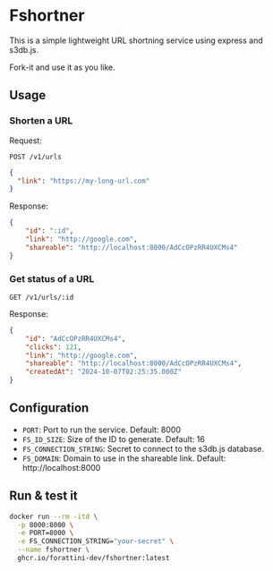 # Fshortner

This is a simple lightweight URL shortning service using express and s3db.js.

Fork-it and use it as you like.

## Usage

### Shorten a URL

Request: 

`POST /v1/urls`

```json
{
  "link": "https://my-long-url.com"
}
```

Response:

```json
{
	"id": ":id",
	"link": "http://google.com",
	"shareable": "http://localhost:8000/AdCcOPzRR4UXCMs4"
}
```

### Get status of a URL

`GET /v1/urls/:id`

Response:

```json
{
	"id": "AdCcOPzRR4UXCMs4",
	"clicks": 121,
	"link": "http://google.com",
	"shareable": "http://localhost:8000/AdCcOPzRR4UXCMs4",
	"createdAt": "2024-10-07T02:25:35.000Z"
}
``` 

## Configuration

- `PORT`: Port to run the service. Default: 8000
- `FS_ID_SIZE`: Size of the ID to generate. Default: 16
- `FS_CONNECTION_STRING`: Secret to connect to the s3db.js database.
- `FS_DOMAIN`: Domain to use in the shareable link. Default: http://localhost:8000

## Run & test it

```bash
docker run --rm -itd \
  -p 8000:8000 \
  -e PORT=8000 \
  -e FS_CONNECTION_STRING="your-secret" \
  --name fshortner \
  ghcr.io/forattini-dev/fshortner:latest
```